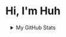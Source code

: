 <div align="center">

# Hi, I'm Huh



<details>
  <summary>My GitHub Stats</summary>
    
  [![Anurag's GitHub stats](https://github-readme-stats.vercel.app/api?username=Huh-DIETHGOD&theme=dark)](https://github.com/anuraghazra/github-readme-stats)
  [![Top Langs](https://github-readme-stats.vercel.app/api/top-langs/?username=Huh-DIETHGOD&theme=dark)](https://github.com/anuraghazra/github-readme-stats)

    
</details>


<!--
**Huh-DIETHGOD/Huh-DIETHGOD** is a ✨ _special_ ✨ repository because its `README.md` (this file) appears on your GitHub profile.
-->
</div>
